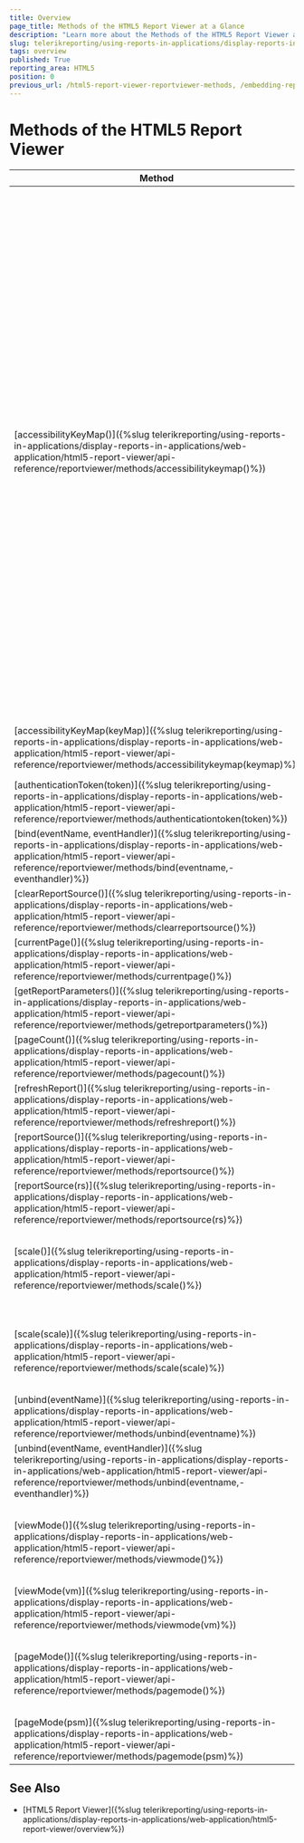 ```yaml
---
title: Overview
page_title: Methods of the HTML5 Report Viewer at a Glance
description: "Learn more about the Methods of the HTML5 Report Viewer and how you may use them to customize its appearance and functionality."
slug: telerikreporting/using-reports-in-applications/display-reports-in-applications/web-application/html5-report-viewer/api-reference/reportviewer/methods/overview
tags: overview
published: True
reporting_area: HTML5
position: 0
previous_url: /html5-report-viewer-reportviewer-methods, /embedding-reports/display-reports-in-applications/web-application/html5-report-viewer/api-reference/reportviewer/methods/
---
```


<style>
table th:first-of-type {
	width: 35%;
}
table th:nth-of-type(3) {
	width: 50%;
}
</style>

# Methods of the HTML5 Report Viewer

| Method | Description |
| ------ | ------ |
| [accessibilityKeyMap()]({%slug telerikreporting/using-reports-in-applications/display-reports-in-applications/web-application/html5-report-viewer/api-reference/reportviewer/methods/accessibilitykeymap()%})|Gets the shortcut keys used when the report viewer is in accessible mode (has its enableAccessibility set to __true__. The keys in the map are listed below:<br/><table><thead><tr><th>Key</th><th>Default Value</th><th>Description</th></tr></thead><tbody><tr><td>CONFIRM_KEY</td><td>13 *('enter')* </td><td>Key for triggering the actions in the report content and previewing the report from the __Preview__ button in parameters area, if available.</td></tr><tr><td>MENU_AREA_KEY</td><td>77 *('m')* </td><td>Key for moving the focus to the menu area, if visible.</td></tr><tr><td>CONTENT_AREA_KEY</td><td>67 *('c')* </td><td>Key for moving the focus to the report content area, if visible.</td></tr><tr><td>PARAMETERS_AREA_KEY</td><td>80 *('p')* </td><td>Key for moving the focus to the parameters area, if visible.</td></tr><tr><td>DOCUMENT_MAP_AREA_KEY</td><td>68 *('d')* </td><td>Key for moving the focus to the document map area, if visible.</td></tr></tbody></table>|
| [accessibilityKeyMap(keyMap)]({%slug telerikreporting/using-reports-in-applications/display-reports-in-applications/web-application/html5-report-viewer/api-reference/reportviewer/methods/accessibilitykeymap(keymap)%})|Sets the shortcut keys used when the report viewer is in accessible mode. It is recommended to set the new key map when the report rendering is complete because the accessibility routines require the report viewer template to be loaded.|
| [authenticationToken(token)]({%slug telerikreporting/using-reports-in-applications/display-reports-in-applications/web-application/html5-report-viewer/api-reference/reportviewer/methods/authenticationtoken(token)%})|Sets the viewer’s authentication token.|
| [bind(eventName, eventHandler)]({%slug telerikreporting/using-reports-in-applications/display-reports-in-applications/web-application/html5-report-viewer/api-reference/reportviewer/methods/bind(eventname,-eventhandler)%})|Binds event handlers to the specified event.|
| [clearReportSource()]({%slug telerikreporting/using-reports-in-applications/display-reports-in-applications/web-application/html5-report-viewer/api-reference/reportviewer/methods/clearreportsource()%})|Clears the current reportSource from the viewer internal state and from its persisted session in the browser. Called to force the viewer to respect the newly set reportSource on the next postback.|
| [currentPage()]({%slug telerikreporting/using-reports-in-applications/display-reports-in-applications/web-application/html5-report-viewer/api-reference/reportviewer/methods/currentpage()%})|Gets the viewer’s current page that is displayed.|
| [getReportParameters()]({%slug telerikreporting/using-reports-in-applications/display-reports-in-applications/web-application/html5-report-viewer/api-reference/reportviewer/methods/getreportparameters()%})|Gets an immutable array of name-value objects representing the current evaluated report parameters.|
| [pageCount()]({%slug telerikreporting/using-reports-in-applications/display-reports-in-applications/web-application/html5-report-viewer/api-reference/reportviewer/methods/pagecount()%})|Gets the total page count of viewer’s currently displayed report.|
| [refreshReport()]({%slug telerikreporting/using-reports-in-applications/display-reports-in-applications/web-application/html5-report-viewer/api-reference/reportviewer/methods/refreshreport()%})|Reloads/refreshes the current report.|
| [reportSource()]({%slug telerikreporting/using-reports-in-applications/display-reports-in-applications/web-application/html5-report-viewer/api-reference/reportviewer/methods/reportsource()%})|Gets the current ReportSource - report and parameters.|
| [reportSource(rs)]({%slug telerikreporting/using-reports-in-applications/display-reports-in-applications/web-application/html5-report-viewer/api-reference/reportviewer/methods/reportsource(rs)%})|Sets the report source - report and parameters. Automatically reloads the report (if any) into the view.|
| [scale()]({%slug telerikreporting/using-reports-in-applications/display-reports-in-applications/web-application/html5-report-viewer/api-reference/reportviewer/methods/scale()%})|Gets the viewer’s scale factor and scale mode. For more information please see jQuery.fn.telerik_ReportViewer’s scale and scaleMode options in [Report Viewer Initialization]({%slug telerikreporting/using-reports-in-applications/display-reports-in-applications/web-application/html5-report-viewer/api-reference/report-viewer-initialization%}#options).|
| [scale(scale)]({%slug telerikreporting/using-reports-in-applications/display-reports-in-applications/web-application/html5-report-viewer/api-reference/reportviewer/methods/scale(scale)%})|Sets the scale factor and scale mode. For more information please see jQuery.fn.telerik_ReportViewer’s scale and scaleMode options in [Report Viewer Initialization]({%slug telerikreporting/using-reports-in-applications/display-reports-in-applications/web-application/html5-report-viewer/api-reference/report-viewer-initialization%}#options).|
| [unbind(eventName)]({%slug telerikreporting/using-reports-in-applications/display-reports-in-applications/web-application/html5-report-viewer/api-reference/reportviewer/methods/unbind(eventname)%})|Unbinds all event handlers from the specified event.|
| [unbind(eventName, eventHandler)]({%slug telerikreporting/using-reports-in-applications/display-reports-in-applications/web-application/html5-report-viewer/api-reference/reportviewer/methods/unbind(eventname,-eventhandler)%})|Unbinds event handlers from the specified event.|
| [viewMode()]({%slug telerikreporting/using-reports-in-applications/display-reports-in-applications/web-application/html5-report-viewer/api-reference/reportviewer/methods/viewmode()%})|Gets the current view mode. For more information please see jQuery.fn.telerik_ReportViewer’s viewMode option in [Report Viewer Initialization]({%slug telerikreporting/using-reports-in-applications/display-reports-in-applications/web-application/html5-report-viewer/api-reference/report-viewer-initialization%}#options).|
| [viewMode(vm)]({%slug telerikreporting/using-reports-in-applications/display-reports-in-applications/web-application/html5-report-viewer/api-reference/reportviewer/methods/viewmode(vm)%})|Sets the view mode and automatically reloads the current report (if any) into the new view;|
| [pageMode()]({%slug telerikreporting/using-reports-in-applications/display-reports-in-applications/web-application/html5-report-viewer/api-reference/reportviewer/methods/pagemode()%})|Gets the current page mode. For more information please see jQuery.fn.telerik_ReportViewer’s pageMode option in [Report Viewer Initialization]({%slug telerikreporting/using-reports-in-applications/display-reports-in-applications/web-application/html5-report-viewer/api-reference/report-viewer-initialization%}#options).|
| [pageMode(psm)]({%slug telerikreporting/using-reports-in-applications/display-reports-in-applications/web-application/html5-report-viewer/api-reference/reportviewer/methods/pagemode(psm)%})|Sets the page mode and automatically reloads the current report (if any) into the new view.|

## See Also

* [HTML5 Report Viewer]({%slug telerikreporting/using-reports-in-applications/display-reports-in-applications/web-application/html5-report-viewer/overview%})
